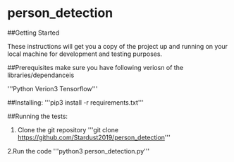 # person_detection

##Getting Started

These instructions will get you a copy of the project up and running on your local machine for development and testing purposes.

##Prerequisites
make sure you have following veriosn of the libraries/dependanceis 

'''Python Verion3
Tensorflow'''

##Installing: 
'''pip3 install -r requirements.txt'''

##Running the tests: 

1. Clone the git repository 
'''git clone https://github.com/Stardust2019/person_detection'''

2.Run the code 
'''python3 person_detection.py'''
